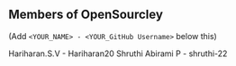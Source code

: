 ## Members of OpenSourcley

(Add `<YOUR_NAME> - <YOUR_GitHub Username>` below this)


Hariharan.S.V     - Hariharan20 
Shruthi Abirami P - shruthi-22  
